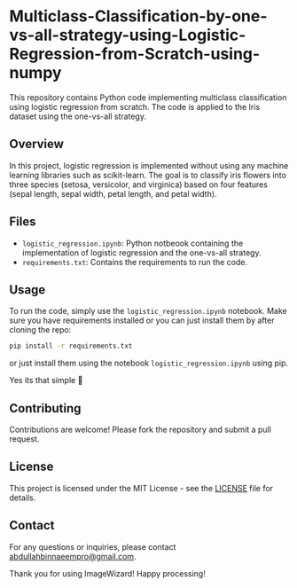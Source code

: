 # Multiclass-Classification-by-one-vs-all-strategy-using-Logistic-Regression-from-Scratch-using-numpy

This repository contains Python code implementing multiclass classification using logistic regression from scratch. The code is applied to the Iris dataset using the one-vs-all strategy.

## Overview

In this project, logistic regression is implemented without using any machine learning libraries such as scikit-learn. The goal is to classify iris flowers into three species (setosa, versicolor, and virginica) based on four features (sepal length, sepal width, petal length, and petal width).

## Files

- `logistic_regression.ipynb`: Python notbeook containing the implementation of logistic regression and the one-vs-all strategy.
- `requirements.txt`: Contains the requirements to run the code.

## Usage

To run the code, simply use the `logistic_regression.ipynb` notebook. Make sure you have requirements installed or you can just install them by after cloning the repo:

```bash
pip install -r requirements.txt
```
or just install them using the notebook ```logistic_regression.ipynb``` using pip.

Yes its that simple 🧁
## Contributing

Contributions are welcome! Please fork the repository and submit a pull request.

## License

This project is licensed under the MIT License - see the [LICENSE](LICENSE) file for details.

## Contact
For any questions or inquiries, please contact abdullahbinnaeempro@gmail.com.

Thank you for using ImageWizard! Happy processing!
